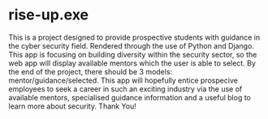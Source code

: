 # rise-up.exe
This is a project designed to provide prospective students with guidance in the cyber security field. Rendered through the use of Python and Django.
This app is focusing on building diversity within the security sector, so the web app will display available mentors which the user is able to select.
By the end of the project, there should be 3 models: mentor/guidance/selected.
This app will hopefully entice prospecive employees to seek a career in such an exciting industry via the use of available mentors, specialised guidance information and a useful blog to learn more about security.
Thank You!
